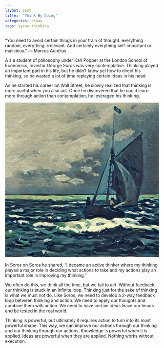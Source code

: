 ```yaml
---
layout: post
title:  "Think By Doing"
categories: essay
tags: syrus thinking
---
```


“You need to avoid certain things in your train of thought: everything random, everything irrelevant. And certainly everything self-important or malicious.”
— Marcus Aurelius

A s a student of philosophy under Karl Popper at the London School of Economics, investor George Soros was very contemplative. Thinking played an important part in his life, but he didn’t know yet how to direct his thinking, so he wasted a lot of time replaying certain ideas in his head.

As he started his career on Wall Street, he slowly realized that thinking is more useful when you also act. Once he discovered that he could learn more through action than contemplation, he leveraged his thinking.

<img src="/media/think-by-doing.jpg" />

In Soros on Soros he shared, “I became an active thinker where my thinking played a major role in deciding what actions to take and my actions play an important role in improving my thinking.”

We often do this, we think all the time, but we fail to act. Without feedback, our thinking is stuck in an infinite loop. Thinking just for the sake of thinking is what we must not do. Like Soros, we need to develop a 2-way feedback loop between thinking and action. We need to apply our thoughts and combine them with action. We need to have certain ideas leave our heads and be tested in the real world.

Thinking is powerful, but ultimately it requires action to turn into its most powerful shape. This way, we can improve our actions through our thinking and our thinking through our actions. Knowledge is powerful when it is applied. Ideas are powerful when they are applied. Nothing works without execution.